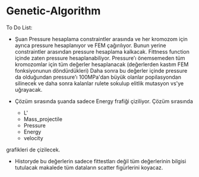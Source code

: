 # Genetic-Algorithm

To Do List:

- Şuan Pressure hesaplama constraintler arasında ve her kromozom için ayrıca pressure hesaplanıyor ve FEM çağırılıyor. Bunun yerine constraintler arasından pressure hesaplama kalkacak. Fittness function içinde zaten pressure hesaplanabiliyor. Pressure'ı önemsemeden tüm kromozomlar için tüm değerler hesaplanacak (değerlerden kastım FEM fonksiyonunun döndürdükleri) Daha sonra bu değerler içinde pressure da olduğundan pressure'ı 100MPa'dan büyük olanlar popilasyondan silinecek ve daha sonra kalanlar rulete sokulup elitlik mutasyon vs'ye uğrayacak.

- Çözüm sırasında şuanda sadece Energy frafiği çiziliyor. Çözüm sırasında
	- L'
	- Mass_projectile
	- Pressure
	- Energy
	- velocity

grafikleri de çizilecek.

- Historyde bu değerlerin sadece fittestları değil tüm değerlerinin bilgisi tutulacak makalede tüm dataların scatter figürlerini koyacaz.